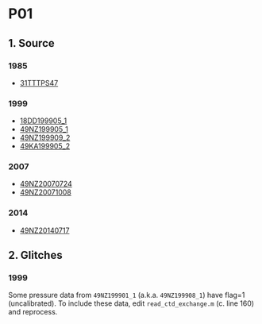 # P01
## 1. Source

### 1985
+ [31TTTPS47](https://cchdo.ucsd.edu/cruise/31TTTPS47)

### 1999
+ [18DD199905_1](https://cchdo.ucsd.edu/cruise/18DD199905_1)
+ [49NZ199905_1](https://cchdo.ucsd.edu/cruise/49NZ199905_1)
+ [49NZ199909_2](https://cchdo.ucsd.edu/cruise/49NZ199909_2)
+ [49KA199905_2](https://cchdo.ucsd.edu/cruise/49KA199905_1)

### 2007
+ [49NZ20070724](https://cchdo.ucsd.edu/cruise/49NZ20070724)
+ [49NZ20071008](https://cchdo.ucsd.edu/cruise/49NZ20071008)

### 2014
+ [49NZ20140717](https://cchdo.ucsd.edu/cruise/49NZ20140717)

## 2. Glitches

### 1999
Some pressure data from `49NZ199901_1` (a.k.a. `49NZ199908_1`) have flag=1 (uncalibrated).
To include these data, edit `read_ctd_exchange.m` (c. line 160) and reprocess.
